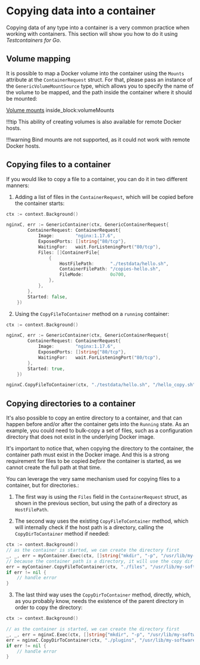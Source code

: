 # Copying data into a container

Copying data of any type into a container is a very common practice when working with containers. This section will show you how to do it using _Testcontainers for Go_.

## Volume mapping

It is possible to map a Docker volume into the container using the `Mounts` attribute at the `ContainerRequest` struct. For that, please pass an instance of the `GenericVolumeMountSource` type, which allows you to specify the name of the volume to be mapped, and the path inside the container where it should be mounted:

<!--codeinclude-->
[Volume mounts](../../mounts_test.go) inside_block:volumeMounts
<!--/codeinclude-->

!!!tip
    This ability of creating volumes is also available for remote Docker hosts.

!!!warning
    Bind mounts are not supported, as it could not work with remote Docker hosts.

## Copying files to a container

If you would like to copy a file to a container, you can do it in two different manners:

1. Adding a list of files in the `ContainerRequest`, which will be copied before the container starts:

```go
ctx := context.Background()

nginxC, err := GenericContainer(ctx, GenericContainerRequest{
		ContainerRequest: ContainerRequest{
			Image:        "nginx:1.17.6",
			ExposedPorts: []string{"80/tcp"},
			WaitingFor:   wait.ForListeningPort("80/tcp"),
			Files: []ContainerFile{
				{
					HostFilePath:      "./testdata/hello.sh",
					ContainerFilePath: "/copies-hello.sh",
					FileMode:          0o700,
				},
			},
		},
		Started: false,
	})
```

2. Using the `CopyFileToContainer` method on a `running` container:

```go
ctx := context.Background()

nginxC, err := GenericContainer(ctx, GenericContainerRequest{
		ContainerRequest: ContainerRequest{
			Image:        "nginx:1.17.6",
			ExposedPorts: []string{"80/tcp"},
			WaitingFor:   wait.ForListeningPort("80/tcp"),
		},
		Started: true,
	})

nginxC.CopyFileToContainer(ctx, "./testdata/hello.sh", "/hello_copy.sh", 0o700)
```

## Copying directories to a container

It's also possible to copy an entire directory to a container, and that can happen before and/or after the container gets into the `Running` state. As an example, you could need to bulk-copy a set of files, such as a configuration directory that does not exist in the underlying Docker image.

It's important to notice that, when copying the directory to the container, the container path must exist in the Docker image. And this is a strong requirement for files to be copied _before_ the container is started, as we cannot create the full path at that time.

You can leverage the very same mechanism used for copying files to a container, but for directories.:

1. The first way is using the `Files` field in the `ContainerRequest` struct, as shown in the previous section, but using the path of a directory as `HostFilePath`.

2. The second way uses the existing `CopyFileToContainer` method, which will internally check if the host path is a directory, calling the `CopyDirToContainer` method if needed:

```go
ctx := context.Background()
// as the container is started, we can create the directory first
_, _, err = myContainer.Exec(ctx, []string{"mkdir", "-p", "/usr/lib/my-software/config"})
// because the container path is a directory, it will use the copy dir method as fallback
err = myContainer.CopyFileToContainer(ctx, "./files", "/usr/lib/my-software/config/files", 0o700)
if err != nil {
	// handle error
}
```

3. The last third way uses the `CopyDirToContainer` method, directly, which, as you probably know, needs the existence of the parent directory in order to copy the directory:

```go
ctx := context.Background()

// as the container is started, we can create the directory first
_, _, err = nginxC.Exec(ctx, []string{"mkdir", "-p", "/usr/lib/my-software/config"})
err = nginxC.CopyDirToContainer(ctx, "./plugins", "/usr/lib/my-software/config/plugins", 0o700)
if err != nil {
	// handle error
}
```
